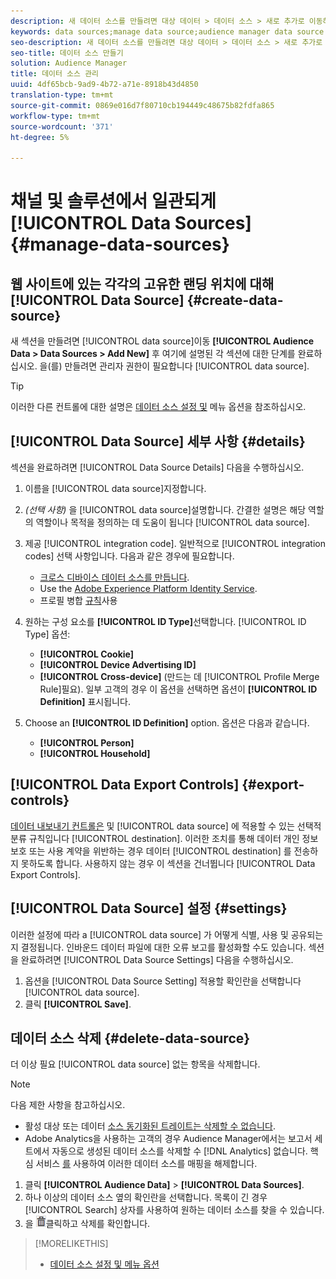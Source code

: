 ```yaml
---
description: 새 데이터 소스를 만들려면 대상 데이터 > 데이터 소스 > 새로 추가로 이동하고 여기에 설명된 각 섹션에 대한 단계를 완료합니다. 데이터 소스를 만들려면 관리자 권한이 필요합니다.
keywords: data sources;manage data source;audience manager data source
seo-description: 새 데이터 소스를 만들려면 대상 데이터 > 데이터 소스 > 새로 추가로 이동하고 여기에 설명된 각 섹션에 대한 단계를 완료합니다. 데이터 소스를 만들려면 관리자 권한이 필요합니다.
seo-title: 데이터 소스 만들기
solution: Audience Manager
title: 데이터 소스 관리
uuid: 4df65bcb-9ad9-4b72-a71e-8918b43d4850
translation-type: tm+mt
source-git-commit: 0869e016d7f80710cb194449c48675b82fdfa865
workflow-type: tm+mt
source-wordcount: '371'
ht-degree: 5%

---
```



# 채널 및 솔루션에서 일관되게 [!UICONTROL Data Sources] {#manage-data-sources}

## 웹 사이트에 있는 각각의 고유한 랜딩 위치에 대해 [!UICONTROL Data Source] {#create-data-source}

새 섹션을 만들려면 [!UICONTROL data source]이동 **[!UICONTROL Audience Data > Data Sources > Add New]** 후 여기에 설명된 각 섹션에 대한 단계를 완료하십시오. 을(를) 만들려면 관리자 권한이 필요합니다 [!UICONTROL data source].

<!-- create-datasource.xml -->

>[!TIP]
>
>이러한 다른 컨트롤에 대한 설명은 [데이터 소스 설정 및](../features/datasources-list-and-settings.md#settings-menu-options) 메뉴 옵션을 참조하십시오.

## [!UICONTROL Data Source] 세부 사항 {#details}

섹션을 완료하려면 [!UICONTROL Data Source Details] 다음을 수행하십시오.

1. 이름을 [!UICONTROL data source]지정합니다.
1. *(선택 사항)* 을 [!UICONTROL data source]설명합니다. 간결한 설명은 해당 역할의 역할이나 목적을 정의하는 데 도움이 됩니다 [!UICONTROL data source].
1. 제공 [!UICONTROL integration code]. 일반적으로 [!UICONTROL integration codes] 선택 사항입니다. 다음과 같은 경우에 필요합니다.

   * [크로스 디바이스 데이터 소스를 만듭니다](../features/profile-merge-rules/merge-rules-start.md#create-data-source).
   * Use the [Adobe Experience Platform Identity Service](https://docs.adobe.com/content/help/ko-KR/id-service/using/home.html).
   * 프로필 병합 [규칙](../features/profile-merge-rules/merge-rules-start.md)사용

1. 원하는 구성 요소를 **[!UICONTROL ID Type]**&#x200B;선택합니다. [!UICONTROL ID Type] 옵션:

   * **[!UICONTROL Cookie]**
   * **[!UICONTROL Device Advertising ID]**
   * **[!UICONTROL Cross-device]** (만드는 데 [!UICONTROL Profile Merge Rule]필요). 일부 고객의 경우 이 옵션을 선택하면 옵션이 **[!UICONTROL ID Definition]** 표시됩니다.

1. Choose an **[!UICONTROL ID Definition]** option. 옵션은 다음과 같습니다.

   * **[!UICONTROL Person]**
   * **[!UICONTROL Household]**

## [!UICONTROL Data Export Controls] {#export-controls}

[데이터 내보내기 컨트롤은](../features/data-export-controls.md) 및 [!UICONTROL data source] 에 적용할 수 있는 선택적 분류 규칙입니다 [!UICONTROL destination]. 이러한 조치를 통해 데이터 개인 정보 보호 또는 사용 계약을 위반하는 경우 데이터 [!UICONTROL destination] 를 전송하지 못하도록 합니다. 사용하지 않는 경우 이 섹션을 건너뜁니다 [!UICONTROL Data Export Controls].

## [!UICONTROL Data Source] 설정 {#settings}

이러한 설정에 따라 a [!UICONTROL data source] 가 어떻게 식별, 사용 및 공유되는지 결정됩니다. 인바운드 데이터 파일에 대한 오류 보고를 활성화할 수도 있습니다. 섹션을 완료하려면 [!UICONTROL Data Source Settings] 다음을 수행하십시오.

1. 옵션을 [!UICONTROL Data Source Setting] 적용할 확인란을 선택합니다 [!UICONTROL data source].
2. 클릭 **[!UICONTROL Save]**.

## 데이터 소스 삭제 {#delete-data-source}

<!-- t_datasource_delete.xml -->

더 이상 필요 [!UICONTROL data source] 없는 항목을 삭제합니다.

>[!NOTE]
>
>다음 제한 사항을 참고하십시오.
>
>* 활성 대상 또는 데이터 [소스 동기화된 트레이트는 삭제할 수 없습니다](../features/traits/client-activity-synced-audience-traits.md).
>* Adobe Analytics을 사용하는 고객의 경우 Audience Manager에서는 보고서 세트에서 자동으로 생성된 데이터 소스를 삭제할 수 [!DNL Analytics] 없습니다. 핵심 서비스 [를](https://docs.adobe.com/content/help/en/core-services/interface/about-core-services/core-services-landing.html) 사용하여 이러한 데이터 소스를 매핑을 해제합니다.


1. 클릭 **[!UICONTROL Audience Data]** > **[!UICONTROL Data Sources]**.
1. 하나 이상의 데이터 소스 옆의 확인란을 선택합니다.
목록이 긴 경우 [!UICONTROL Search] 상자를 사용하여 원하는 데이터 소스를 찾을 수 있습니다.
1. 을 ![](assets/icon_trash.png)클릭하고 삭제를 확인합니다.


>[!MORELIKETHIS]
>
>* [데이터 소스 설정 및 메뉴 옵션](../features/datasources-list-and-settings.md#settings-menu-options)